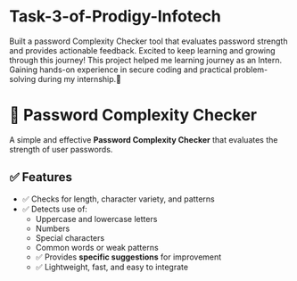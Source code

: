 # Task-3-of-Prodigy-Infotech
Built a password Complexity Checker tool that evaluates password strength and provides actionable feedback. Excited to keep learning and growing through this journey! This project helped me learning journey as an Intern. Gaining hands-on experience in secure coding and practical problem-solving during my internship.🚀
# 🔐 Password Complexity Checker
A simple and effective **Password Complexity Checker** that evaluates the strength of user passwords.
## ✅ Features
- ✅ Checks for length, character variety, and patterns
- ✅ Detects use of:
  - Uppercase and lowercase letters
  -  Numbers
  - Special characters
  - Common words or weak patterns
  - ✅ Provides **specific suggestions** for improvement
  - ✅ Lightweight, fast, and easy to integrate
